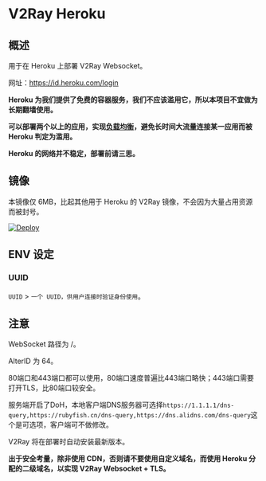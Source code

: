 # V2Ray Heroku

## 概述

用于在 Heroku 上部署 V2Ray Websocket。

网址：https://id.heroku.com/login

**Heroku 为我们提供了免费的容器服务，我们不应该滥用它，所以本项目不宜做为长期翻墙使用。**

**可以部署两个以上的应用，实现[负载均衡](https://toutyrater.github.io/app/balance.html)，避免长时间大流量连接某一应用而被 Heroku 判定为滥用。**

**Heroku 的网络并不稳定，部署前请三思。**

## 镜像

本镜像仅 6MB，比起其他用于 Heroku 的 V2Ray 镜像，不会因为大量占用资源而被封号。

[![Deploy](https://www.herokucdn.com/deploy/button.png)](https://dashboard.heroku.com/new-app?template=https://github.com/yeahwu/v2ray-heroku)

## ENV 设定

### UUID

`UUID` > `一个 UUID，供用户连接时验证身份使用`。

## 注意

WebSocket 路径为 /。

AlterID 为 64。

80端口和443端口都可以使用，80端口速度普遍比443端口略快；443端口需要打开TLS，比80端口较安全。

服务端开启了DoH，本地客户端DNS服务器可选择`https://1.1.1.1/dns-query,https://rubyfish.cn/dns-query,https://dns.alidns.com/dns-query`这个是可选项，客户端可不做修改。

V2Ray 将在部署时自动安装最新版本。

**出于安全考量，除非使用 CDN，否则请不要使用自定义域名，而使用 Heroku 分配的二级域名，以实现 V2Ray Websocket + TLS。**
